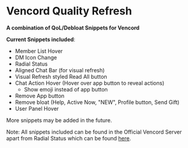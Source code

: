# Vencord Quality Refresh
**A combination of QoL/Debloat Snippets for Vencord**

**Current Snippets included**:
 - Member List Hover
 - DM Icon Change
 - Radial Status
 - Aligned Chat Bar (for visual refresh)
 - Visual Refresh styled Read All button
 - Chat Action Hover (Hover over app button to reveal actions)
     + Show emoji instead of app button
 - Remove App button
 - Remove bloat (Help, Active Now, "NEW", Profile button, Send Gift)
 - User Panel Hover

More snippets may be added in the future.

Note: All snippets included can be found in the Official Vencord Server apart from Radial Status which can be found [here](https://github.com/DiscordStyles/RadialStatus/tree/master).
